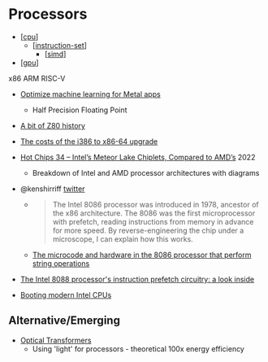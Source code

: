 Processors
==========

* [[cpu]]
    * [[instruction-set]]
        * [[simd]]
* [[gpu]]


x86
ARM
RISC-V

* [Optimize machine learning for Metal apps](https://developer.apple.com/videos/play/wwdc2023/10050/?time=590)
    * Half Precision Floating Point

* [A bit of Z80 history](https://mitsi.com/2021/12/21/a-bit-of-z80-history/)
* [The costs of the i386 to x86-64 upgrade](https://blogsystem5.substack.com/p/x86-64-programming-models)
* [Hot Chips 34 – Intel’s Meteor Lake Chiplets, Compared to AMD’s](https://chipsandcheese.com/2022/09/10/hot-chips-34-intels-meteor-lake-chiplets-compared-to-amds/) 2022
    * Breakdown of Intel and AMD processor architectures with diagrams


* @kenshirriff [twitter](https://twitter.com/kenshirriff/status/1609974005519290369?t=Wg8lpzILXxAjOdmQcUn2ww&s=19)
    * > The Intel 8086 processor was introduced in 1978, ancestor of the x86 architecture. The 8086 was the first microprocessor with prefetch, reading instructions from memory in advance for more speed. By reverse-engineering the chip under a microscope, I can explain how this works.
    * [The microcode and hardware in the 8086 processor that perform string operations](https://www.righto.com/2023/04/8086-microcode-string-operations.html)
* [The Intel 8088 processor's instruction prefetch circuitry: a look inside](https://www.righto.com/2024/03/8088-prefetch-circuitry.html)

* [Booting modern Intel CPUs](https://mjg59.dreamwidth.org/66109.html)

Alternative/Emerging
--------------------

* [Optical Transformers](https://arxiv.org/abs/2302.10360)
    * Using 'light' for processors - theoretical 100x energy efficiency

[//begin]: # "Autogenerated link references for markdown compatibility"
[cpu]: cpu.md "CPU"
[instruction-set]: instruction-set.md "instruction set"
[simd]: simd.md "SIMD"
[gpu]: gpu.md "GPU"
[//end]: # "Autogenerated link references"